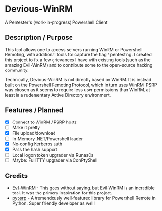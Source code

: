 # Devious-WinRM

A Pentester's (work-in-progress) Powershell Client.

## Description / Purpose
This tool allows one to access servers running WinRM or Powershell Remoting, with additional tools for capture the flag / pentesting. I created this project to fix a few grievances I have with existing tools (such as the amazing Evil-WinRM) and to contribute some to the open-source hacking community.

Technically, Devious-WinRM is not directly based on WinRM. It is instead built on the Powershell Remoting Protocol, which in turn uses WinRM. PSRP was chosen as it seems to require less user permissions than WinRM, at least in a rudementary Active Directory environment.

## Features / Planned
- [x] Connect to WinRM / PSRP hosts
- [ ] Make it pretty
- [x] File upload/download
- [ ] In-Memory .NET/Powershell loader
- [x] No-config Kerberos auth
- [x] Pass the hash support
- [ ] Local logon token upgrader via RunasCs 
- [ ] Maybe: Full TTY upgrader via ConPtyShell

## Credits
- [Evil-WinRM](https://github.com/Hackplayers/evil-winrm)  - This goes without saying, but Evil-WinRM is an incredible tool. It was the primary inspiration for this project.
- [pypsrp](https://github.com/jborean93/pypsrp) - A tremendously well-featured library for Powershell Remote in Python. Super friendly developer as well!